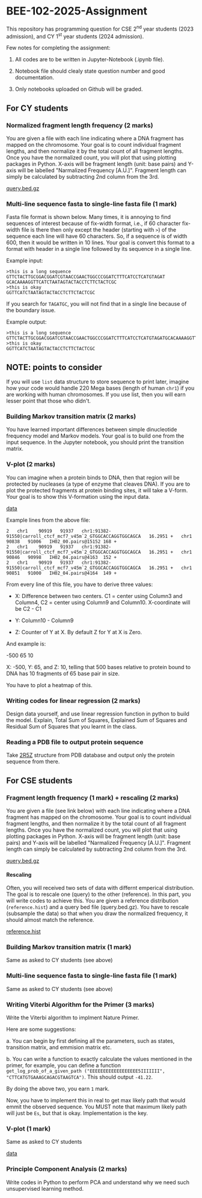 # BEE-102-2025-Assignment

This repository has programming question for CSE 2<sup>nd</sup> year students
(2023 admission), and CY 1<sup>st</sup> year students (2024 admission).

Few notes for completing the assignment:

1. All codes are to be written in Jupyter-Notebook (.ipynb file). 

2. Notebook file should clealy state question number and good documentation. 

3. Only notebooks uploaded on Github will be graded. 


## For CY students

### Normalized fragment length frequency (2 marks)

You are given a file with each line indicating where a DNA fragment has mapped
on the chromosome. Your goal is to count individual fragment lengths, and then
normalize it by the total count of all fragment lengths. Once you have the
normalized count, you will plot that using plotting packages in Python. X-axis
will be fragment length (unit: base pairs) and Y-axis will be labelled
"Narmalized Frequency [A.U.]". Fragment length can simply be calculated by
subtracting 2nd column from the 3rd.

[query.bed.gz](https://figshare.com/ndownloader/files/53306780?private_link=727f8d920a1b8415f09a) 

### Multi-line sequence fasta to single-line fasta file (1 mark)

Fasta file format is shown below. Many times, it is annoying to find sequences
of interest because of fix-width format, i.e., if 60 character fix-width file
is there then only except the header (starting with `>`) of the sequence each
line will have 60 characters. So, if a sequence is of width 600, then it would
be written in 10 lines. Your goal is convert this format to a format with
header in a single line followed by its sequence in a single line. 

Example input:

```
>this is a long sequence
GTTCTACTTGCGGACGGATCGTAACCGAACTGGCCCGGATCTTTCATCCTCATGTAGAT
GCACAAAAGGTTCATCTAATAGTACTACCTCTTCTACTCGC
>this is okay
GGTTCATCTAATAGTACTACCTCTTCTACTCGC 

```

If you search for `TAGATGC`, you will not find that in a single line because of
the boundary issue. 

Example output: 

```
>this is a long sequence
GTTCTACTTGCGGACGGATCGTAACCGAACTGGCCCGGATCTTTCATCCTCATGTAGATGCACAAAAGGTTCATCTAATAGTACTACCTCTTCTACTCGC
>this is okay
GGTTCATCTAATAGTACTACCTCTTCTACTCGC 

```

NOTE: points to consider
-----
If you will use `list` data structure to store sequence to print later, imagine
how your code would handle 220 Mega bases (length of human `chr1`) if you are
working with human chromosomes. If you use list, then you will earn lesser
point that those who didn't.


### Building Markov transition matrix (2 marks)

You have learned important differences between simple dinucleotide frequency
model and Markov models. Your goal is to build one from the input sequence. In
the Jupyter notebook, you should print the transition matrix. 


### V-plot (2 marks)

You can imagine when a protein binds to DNA, then that region will be protected
by nucleases (a type of enzyme that cleaves DNA). If you are to plot the
protected fragments at protein binding sites, it will take a V-form. Your goal
is to show this V-formation using the input data. 

[data](https://figshare.com/ndownloader/files/49307590)

Example lines from the above file: 

```
2	chr1	90919	91937	chr1:91382-91550|carroll_ctcf_mcf7_v45m`2_GTGGCACCAGGTGGCAGCA	16.2951	+	chr1	90838	91006	IH02_00.pairs@15152	168	+
2	chr1	90919	91937	chr1:91382-91550|carroll_ctcf_mcf7_v45m`2_GTGGCACCAGGTGGCAGCA	16.2951	+	chr1	90846	90998	IH02_04.pairs@4163	152	+
2	chr1	90919	91937	chr1:91382-91550|carroll_ctcf_mcf7_v45m`2_GTGGCACCAGGTGGCAGCA	16.2951	+	chr1	90851	91000	IH02_04.pairs@4164	149	+
```

From every line of this file, you have to derive three values:

- X: Difference between two centers. C1 = center using Column3 and Column4, C2 = center using Column9 and Column10. X-coordinate will be C2 - C1 

- Y: Column10 - Column9 

- Z: Counter of Y at X. By default Z for Y at X is Zero. 

And example is:

-500 65 10

X: -500, Y: 65, and Z: 10, telling that 500 bases relative to protein bound to DNA has 10 fragments of 65 base pair in size.

You have to plot a heatmap of this.  

### Writing codes for linear regression (2 marks)

Design data yourself, and use linear regression function in python to build the model. Explain, Total Sum of Squares, Explained Sum of Squares and Residual Sum of Squares that you learnt in the class.

### Reading a PDB file to output protein sequence

Take [2R5Z](https://files.rcsb.org/download/2R5Z.pdb) structure from PDB database and output only the protein sequence from there.

## For CSE students

### Fragment length frequency (1 mark) + rescaling (2 marks) 

You are given a file (see link below) with each line indicating where a DNA fragment has mapped
on the chromosome. Your goal is to count individual fragment lengths, and then
normalize it by the total count of all fragment lengths. Once you have the
normalized count, you will plot that using plotting packages in Python. X-axis
will be fragment length (unit: base pairs) and Y-axis will be labelled
"Narmalized Frequency [A.U.]". Fragment length can simply be calculated by
subtracting 2nd column from the 3rd.

[query.bed.gz](https://figshare.com/ndownloader/files/53306780?private_link=727f8d920a1b8415f09a) 

#### Rescaling

Often, you will received two sets of data with differnt emperical distribution.
The goal is to rescale one (query) to the other (reference). In this part, you
will write codes to achieve this. You are given a reference distribution
(`reference.hist`) and a query bed file (query.bed.gz). You have to rescale
(subsample the data) so that when you draw the normalized frequency, it should
almost match the reference. 

[reference.hist](https://figshare.com/ndownloader/files/53306810?private_link=727f8d920a1b8415f09a)

### Building Markov transition matrix (1 mark)

Same as asked to CY students (see above)

### Multi-line sequence fasta to single-line fasta file (1 mark)

Same as asked to CY students (see above)

### Writing Viterbi Algorithm for the Primer (3 marks) 

Write the Viterbi algorithm to implment Nature Primer.

Here are some suggestions:

a. You can begin by first defining all the parameters, such as states, transition matrix, and emmision matrix etc.

b. You can write a function to exactly calculate the values mentioned in the primer, for example, you can define a function `get_log_prob_of_a_given_path ("EEEEEEEEEEEEEEEEEE5IIIIIII", "CTTCATGTGAAAGCAGACGTAAGTCA")`. This should output `-41.22`. 

By doing the above two, you earn `1` mark. 

Now, you have to implement this in real to get max likely path that would emmit the observed sequence. You MUST note that  maximum likely path will just be `Es`, but that is okay. Implementation is the key. 

### V-plot (1 mark)

Same as asked to CY students 

[data](https://figshare.com/ndownloader/files/49307590)

### Principle Component Analysis (2 marks)

Write codes in Python to perform PCA and understand why we need such
unsupervised learning method. 
